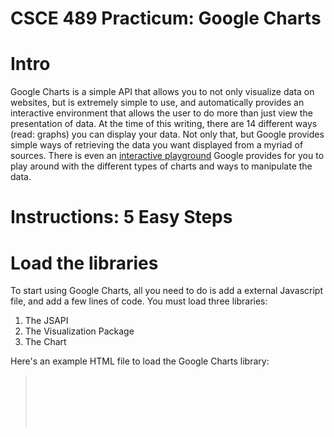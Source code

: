 CSCE 489 Practicum: Google Charts
===================

Intro
==========
Google Charts is a simple API that allows you to not only visualize data on websites, but is extremely simple to use, and automatically provides an interactive environment that allows the user to do more than just view the presentation of data. At the time of this writing, there are 14 different ways (read: graphs) you can display your data. Not only that, but Google provides simple ways of retrieving the data you want displayed from a myriad of sources. There is even an [interactive playground](https://code.google.com/apis/ajax/playground/?type=visualization#pie_chart) Google provides for you to play around with the different types of charts and ways to manipulate the data.


Instructions: 5 Easy Steps
==========

Load the libraries
=
To start using Google Charts, all you need to do is add a external Javascript file, and add a few lines of code. You must load three libraries:
1. The JSAPI
2. The Visualization Package
3. The Chart

Here's an example HTML file to load the Google Charts library:
<blockquote>
<html>
  <head>
  <code>
    <script type="text/javascript" src="https://www.google.com/jsapi"></script>
    <script type="text/javascript">
      //Tell Google to load the Visualization API. Certain Charts have different packages. This example is the Pie Chart
      google.load("visualization", "1", {packages:["corechart"]});
      google.setOnLoadCallback(drawChart);
      function drawChart() {
        //Here is where you will create your chart and display it
      }
    </script
  </code>
  </head>
  <body>
    <!--You must provide the API with a DIV to draw your Chart in. You can provide the width
    <div id="chart_div" style="width: 900px; height: 500px;"></div>
  </body>
</html>
</blockquote>
2. Prepare your data
3. Choose your chart
4. Add your options
4. Add your chart
5. Make it interactive (optional)

Don't forget the Image Charts API
